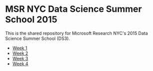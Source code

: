 # MSR NYC Data Science Summer School 2015

This is the shared repository for Microsoft Research NYC's 2015 Data Science Summer School (DS3).

* [Week 1](week1/)
* [Week 2](week2/)
* [Week 3](week3/)
* [Week 4](week4/)
